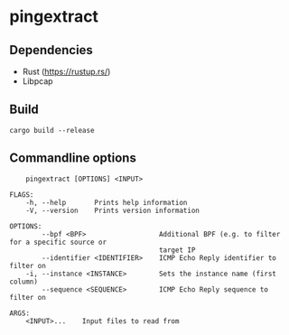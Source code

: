 # pingextract
## Dependencies
- Rust (https://rustup.rs/)
- Libpcap

## Build
```
cargo build --release
```

## Commandline options
```USAGE:
    pingextract [OPTIONS] <INPUT>

FLAGS:
    -h, --help       Prints help information
    -V, --version    Prints version information

OPTIONS:
        --bpf <BPF>                  Additional BPF (e.g. to filter for a specific source or
                                     target IP
        --identifier <IDENTIFIER>    ICMP Echo Reply identifier to filter on
    -i, --instance <INSTANCE>        Sets the instance name (first column)
        --sequence <SEQUENCE>        ICMP Echo Reply sequence to filter on

ARGS:
    <INPUT>...    Input files to read from
```
